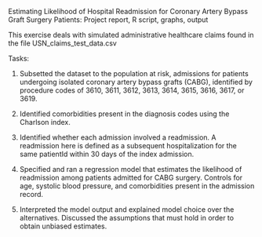 Estimating Likelihood of Hospital Readmission for Coronary Artery Bypass Graft Surgery Patients: 
Project report, R script, graphs, output

This exercise deals with simulated administrative healthcare claims found in the file USN_claims_test_data.csv

Tasks:
1. Subsetted the dataset to the population at risk, admissions for patients undergoing isolated
coronary artery bypass grafts (CABG), identified by procedure codes of 3610, 3611, 3612,
3613, 3614, 3615, 3616, 3617, or 3619.

2. Identified comorbidities present in the diagnosis codes using the Charlson index.

3. Identified whether each admission involved a readmission. A readmission here is defined as a
subsequent hospitalization for the same patientId within 30 days of the index admission.

4. Specified and ran a regression model that estimates the likelihood of readmission among
patients admitted for CABG surgery. Controls for age, systolic blood pressure, and
comorbidities present in the admission record.

5. Interpreted the model output and explained model choice over the alternatives. Discussed
the assumptions that must hold in order to obtain unbiased estimates.
